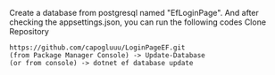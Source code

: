Create a database from postgresql named "EfLoginPage". 
And after checking the appsettings.json, you can run the following codes
Clone Repository
```
https://github.com/capogluuu/LoginPageEF.git
(from Package Manager Console) -> Update-Database
(or from console) -> dotnet ef database update
```
